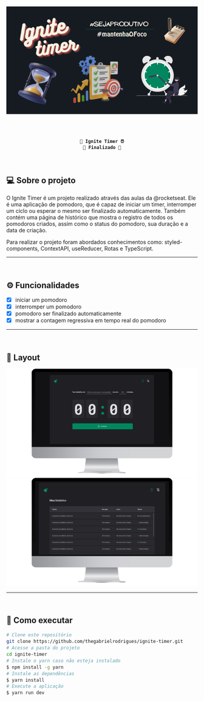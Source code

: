 <h1 align="center">
  <img alt="Banner" src="./assets/banner.png">
</h1>

<br>

<h4 align="center">

    🚧 Ignite Timer ⏰
    🚧 Finalizado 🦾
</h4>

<br>

## 💻 Sobre o projeto
<p>
  O Ignite Timer é um projeto realizado através das aulas da @rocketseat. Ele é uma aplicação de pomodoro, que é capaz de iniciar um timer, interromper um ciclo ou esperar o mesmo ser finalizado automaticamente. Também contém uma página de histórico que mostra o registro de todos os pomodoros criados, assim como o status do pomodoro, sua duração e a data de criação.
</p>
<p>
  Para realizar o projeto foram abordados conhecimentos como: styled-components, ContextAPI, useReducer, Rotas e TypeScript.
</p>

---
<br>

## ⚙️ Funcionalidades
- [x] iniciar um pomodoro
- [x] interromper um pomodoro
- [x] pomodoro ser finalizado automaticamente
- [x] mostrar a contagem regressiva em tempo real do pomodoro

---
<br>

## 🎨 Layout
<div align="center">
  <img alt="Ignite Timer - Home" src="./assets/ignite-timer-home.png" style="width: 600px;">
  <img alt="Ignite Timer - History" src="./assets/ignite-timer-history.png" style="width: 600px;">
</div>

---
<br>

## 🚀 Como executar 
```bash
# Clone este repositório
git clone https://github.com/thegabrielrodrigues/ignite-timer.git
# Acesse a pasta do projeto
cd ignite-timer
# Instale o yarn caso não esteja instalado
$ npm install -g yarn
# Instale as dependências
$ yarn install
# Execute a aplicação
$ yarn run dev
```
